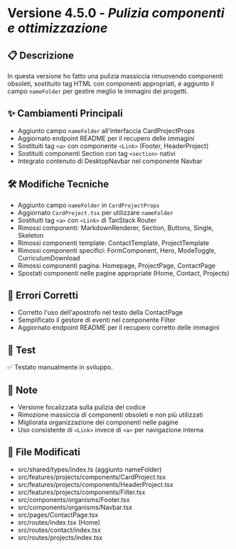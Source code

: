 # Versione 4.5.0 - _Pulizia componenti e ottimizzazione_

## 📋 Descrizione

In questa versione ho fatto una pulizia massiccia rimuovendo componenti obsoleti, sostituito tag HTML con componenti appropriati, e aggiunto il campo `nameFolder` per gestire meglio le immagini dei progetti.

## ✨ Cambiamenti Principali

- Aggiunto campo `nameFolder` all'interfaccia CardProjectProps
- Aggiornato endpoint README per il recupero delle immagini
- Sostituiti tag `<a>` con componente `<Link>` (Footer, HeaderProject)
- Sostituiti componenti Section con tag `<section>` nativi
- Integrato contenuto di DesktopNavbar nel componente Navbar

## 🛠️ Modifiche Tecniche

- Aggiunto campo `nameFolder` in `CardProjectProps`
- Aggiornato `CardProject.tsx` per utilizzare `nameFolder`
- Sostituiti tag `<a>` con `<Link>` di TanStack Router
- Rimossi componenti: MarkdownRenderer, Section, Buttons, Single, Skeleton
- Rimossi componenti template: ContactTemplate, ProjectTemplate
- Rimossi componenti specifici: FormComponent, Hero, ModeToggle, CurriculumDownload
- Rimossi componenti pagina: Homepage, ProjectPage, ContactPage
- Spostati componenti nelle pagine appropriate (Home, Contact, Projects)

## 🐛 Errori Corretti

- Corretto l'uso dell'apostrofo nel testo della ContactPage
- Semplificato il gestore di eventi nel componente Filter
- Aggiornato endpoint README per il recupero corretto delle immagini

## 🧪 Test

✅ Testato manualmente in sviluppo.

## 📝 Note

- Versione focalizzata sulla pulizia del codice
- Rimozione massiccia di componenti obsoleti e non più utilizzati
- Migliorata organizzazione dei componenti nelle pagine
- Uso consistente di `<Link>` invece di `<a>` per navigazione interna

## 🔗 File Modificati

- src/shared/types/index.ts (aggiunto nameFolder)
- src/features/projects/components/CardProject.tsx
- src/features/projects/components/HeaderProject.tsx
- src/features/projects/components/Filter.tsx
- src/components/organisms/Footer.tsx
- src/components/organisms/Navbar.tsx
- src/pages/ContactPage.tsx
- src/routes/index.tsx (Home)
- src/routes/contact/index.tsx
- src/routes/projects/index.tsx
